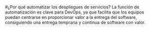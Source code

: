 #¿Por qué automatizar los despliegues de servicios?
La función de automatización es clave para DevOps, ya que facilita que los equipos puedan centrarse en proporcionar valor a la entrega del software, consiguiendo una entrega temprana y continua de software con valor. 

